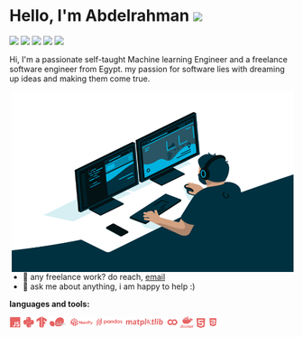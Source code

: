 # Hello, I'm Abdelrahman <img src="https://media.giphy.com/media/hvRJCLFzcasrR4ia7z/giphy.gif" width="35px">

[![](https://img.shields.io/badge/website-000000?style=for-the-badge&logo=About&logoColor=red)](http://abdelrahmansoltan.xyz/)
[![](https://img.shields.io/badge/LinkedIn-0077B5?style=for-the-badge&logo=linkedin&logoColor=white)](https://www.linkedin.com/in/abdelrahmansoltan/)
[![](https://img.shields.io/badge/Gmail-D14836?style=for-the-badge&logo=gmail&logoColor=white)](mailto:abdrahmansoltan98@gmail.com)
![](https://img.shields.io/badge/Python-14354C?style=for-the-badge&logo=python&logoColor=white)
![](https://img.shields.io/badge/TensorFlow-FF6F00?style=for-the-badge&logo=tensorflow&logoColor=white)

Hi, I'm a passionate self-taught Machine learning Engineer and a freelance software engineer from Egypt. my passion for software lies with dreaming up ideas and making them come true.

  <img align="right" alt="GIF" src="assets/coding.gif" width="500" height="320" />
  
- 💼 any freelance work? do reach, [email](mailto:abdrahmansoltan98@gmail.com)
- 💬 ask me about anything, i am happy to help :)

**languages and tools:**

<code><img height="20" src="./assets/logos/js.png"></code>
<code><img height="20" src="./assets/logos/py.png"></code>
<code><img height="20" src="./assets/logos/tf.png"></code>
<code><img height="20" src="./assets/logos/sklearn.png"></code>
<code><img height="20" src="./assets/logos/np.png"></code>
<code><img height="20" src="./assets/logos/pd.png"></code>
<code><img height="20" src="./assets/logos/matplotlib.png"></code>
<code><img height="20" src="./assets/logos/colab.png"></code>
<code><img height="20" src="./assets/logos/docker.png"></code>
<code><img height="17" src="./assets/logos/html.png"></code>
<code><img height="20" src="./assets/logos/css.png"></code>
